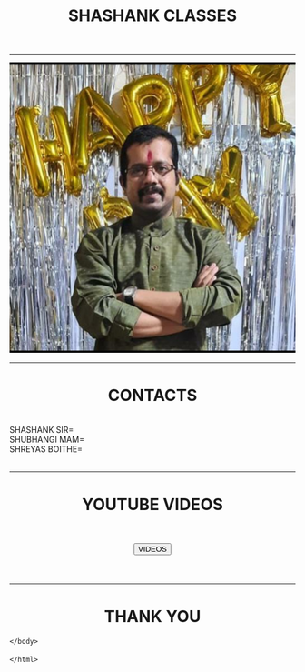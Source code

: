 
<html>

<head> 
<title> SHASHANK CLASSES</title>
  </head>
    <body>
      
<html>

<head> 
<title> the test website</title>
    </head>
    <body>
        <h1 align="CENTER">SHASHANK CLASSES</h1>
        <br><hr>
        <img src="SHANK.JPG">
        <br><hr>
        <h1 align="CENTER">CONTACTS</h1><br>
        SHASHANK SIR=<br>
        SHUBHANGI MAM=<br>
        SHREYAS BOITHE=<br>
        <br><hr>
        <h1 align="MIDDLE">YOUTUBE VIDEOS</h1>
        <h1 align="CENTER"><a href="https://www.youtube.com/" target="_BLANK"> <button>VIDEOS</button></a></h1><br><hr>
        <h1 align="CENTER">THANK YOU</h1>








    </body>

    </html>

  <html>

  </html>
